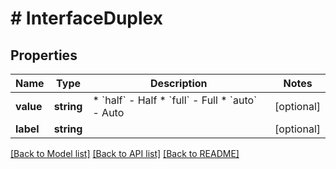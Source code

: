# # InterfaceDuplex

## Properties

Name | Type | Description | Notes
------------ | ------------- | ------------- | -------------
**value** | **string** | * &#x60;half&#x60; - Half * &#x60;full&#x60; - Full * &#x60;auto&#x60; - Auto | [optional]
**label** | **string** |  | [optional]

[[Back to Model list]](../../README.md#models) [[Back to API list]](../../README.md#endpoints) [[Back to README]](../../README.md)
